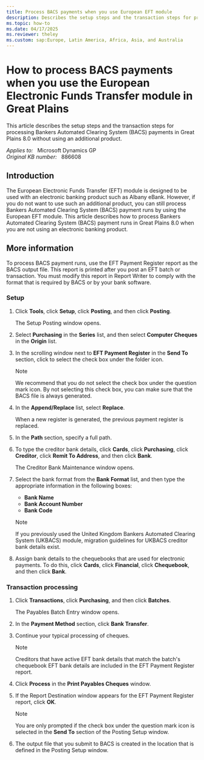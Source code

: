 ```yaml
---
title: Process BACS payments when you use European EFT module
description: Describes the setup steps and the transaction steps for processing Bankers Automated Clearing System (BACS) payments in Great Plains 8.0 without using an additional product.
ms.topic: how-to
ms.date: 04/17/2025
ms.reviewer: theley
ms.custom: sap:Europe, Latin America, Africa, Asia, and Australia
---
```

# How to process BACS payments when you use the European Electronic Funds Transfer module in Great Plains

This article describes the setup steps and the transaction steps for processing Bankers Automated Clearing System (BACS) payments in Great Plains 8.0 without using an additional product.

_Applies to:_ &nbsp; Microsoft Dynamics GP  
_Original KB number:_ &nbsp; 886608

## Introduction

The European Electronic Funds Transfer (EFT) module is designed to be used with an electronic banking product such as Albany eBank. However, if you do not want to use such an additional product, you can still process Bankers Automated Clearing System (BACS) payment runs by using the European EFT module. This article describes how to process Bankers Automated Clearing System (BACS) payment runs in Great Plains 8.0 when you are not using an electronic banking product.

## More information

To process BACS payment runs, use the EFT Payment Register report as the BACS output file. This report is printed after you post an EFT batch or transaction. You must modify this report in Report Writer to comply with the format that is required by BACS or by your bank software.

### Setup

1. Click **Tools**, click **Setup**, click **Posting**, and then click **Posting**.

    The Setup Posting window opens.

2. Select **Purchasing** in the **Series** list, and then select **Computer Cheques** in the **Origin** list.

3. In the scrolling window next to **EFT Payment Register** in the **Send To** section, click to select the check box under the folder icon.

    > [!NOTE]
    > We recommend that you do not select the check box under the question mark icon. By not selecting this check box, you can make sure that the BACS file is always generated.

4. In the **Append/Replace** list, select **Replace**.

    When a new register is generated, the previous payment register is replaced.
5. In the **Path** section, specify a full path.
6. To type the creditor bank details, click **Cards**, click **Purchasing**, click **Creditor**, click **Remit To Address**, and then click **Bank**.

    The Creditor Bank Maintenance window opens.
7. Select the bank format from the **Bank Format** list, and then type the appropriate information in the following boxes:
   - **Bank Name**  
   - **Bank Account Number**  
   - **Bank Code**

    > [!NOTE]
    > If you previously used the United Kingdom Bankers Automated Clearing System (UKBACS) module, migration guidelines for UKBACS creditor bank details exist.

8. Assign bank details to the chequebooks that are used for electronic payments. To do this, click **Cards**, click **Financial**, click **Chequebook**, and then click **Bank**.

### Transaction processing

1. Click **Transactions**, click **Purchasing**, and then click **Batches**.

    The Payables Batch Entry window opens.
2. In the **Payment Method** section, click **Bank Transfer**.
3. Continue your typical processing of cheques.

    > [!NOTE]
    > Creditors that have active EFT bank details that match the batch's chequebook EFT bank details are included in the EFT Payment Register report.
4. Click **Process** in the **Print Payables Cheques** window.
5. If the Report Destination window appears for the EFT Payment Register report, click **OK**.

    > [!NOTE]
    > You are only prompted if the check box under the question mark icon is selected in the **Send To** section of the Posting Setup window.
6. The output file that you submit to BACS is created in the location that is defined in the Posting Setup window.
